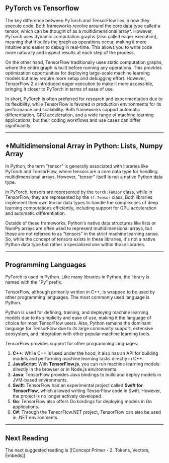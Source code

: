 
## PyTorch vs Tensorflow

The key difference between PyTorch and TensorFlow lies in how they execute code. Both frameworks revolve around the core data type called a tensor, which can be thought of as a multidimensional array*. However, PyTorch uses dynamic computation graphs (also called eager execution), meaning that it builds the graph as operations occur, making it more intuitive and easier to debug in real-time. This allows you to write code more naturally and inspect results at each step of the process.

On the other hand, TensorFlow traditionally uses static computation graphs, where the entire graph is built before running any operations. This provides optimization opportunities for deploying large-scale machine learning models but may require more setup and debugging effort. However, TensorFlow 2.x introduced eager execution to make it more accessible, bringing it closer to PyTorch in terms of ease of use.

In short, PyTorch is often preferred for research and experimentation due to its flexibility, while TensorFlow is favored in production environments for its performance and scalability. Both frameworks support automatic differentiation, GPU acceleration, and a wide range of machine learning applications, but their coding workflows and use cases can differ significantly.

---

## \*Multidimensional Array in Python: Lists, Numpy Array

In Python, the term "tensor" is generally associated with libraries like PyTorch and TensorFlow, where tensors are a core data type for handling multidimensional arrays. However, "tensor" itself is not a native Python data type.

In PyTorch, tensors are represented by the `torch.Tensor` class, while in TensorFlow, they are represented by the `tf.Tensor` class. Both libraries implement their own tensor data types to handle the complexities of deep learning computations efficiently, including support for GPU acceleration and automatic differentiation.

Outside of these frameworks, Python's native data structures like lists or NumPy arrays are often used to represent multidimensional arrays, but these are not referred to as "tensors" in the strict machine learning sense. So, while the concept of tensors exists in these libraries, it's not a native Python data type but rather a specialized one within those libraries.

---

## Programming Languages

PyTorch is used in Python. Like many libraries in Python, the library is named with the "Py" prefix.

TensorFlow, although primarily written in C++, is wrapped to be used by other programming languages. The most commonly used language  is Python. 

Python is used for defining, training, and deploying machine learning models due to its simplicity and ease of use, making it the language of choice for most TensorFlow users. Also, Python remains the dominant language for TensorFlow due to its large community support, extensive ecosystem, and integration with other popular machine learning tools.

TensorFlow provides support for other programming languages:

1. **C++**: While C++ is used under the hood, it also has an API for building models and performing machine learning tasks directly in C++.
2. **JavaScript**: With **TensorFlow.js**, you can run machine learning models directly in the browser or in Node.js environments.
3. **Java**: TensorFlow provides Java bindings to build and deploy models in JVM-based environments.
4. **Swift**: TensorFlow had an experimental project called **Swift for TensorFlow**, which allowed writing TensorFlow code in Swift. However, the project is no longer actively developed.
5. **Go**: TensorFlow also offers Go bindings for deploying models in Go applications.
6. **C#**: Through the TensorFlow.NET project, TensorFlow can also be used in .NET environments.


----

## Next Reading

The next suggested reading is [[Concept Primer - 2. Tokens, Vectors, Embeds]]


